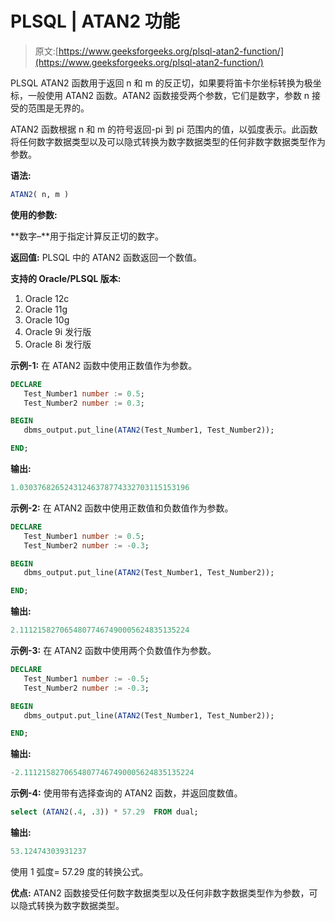# PLSQL | ATAN2 功能

> 原文:[https://www.geeksforgeeks.org/plsql-atan2-function/](https://www.geeksforgeeks.org/plsql-atan2-function/)

PLSQL ATAN2 函数用于返回 n 和 m 的反正切，如果要将笛卡尔坐标转换为极坐标，一般使用 ATAN2 函数。ATAN2 函数接受两个参数，它们是数字，参数 n 接受的范围是无界的。

ATAN2 函数根据 n 和 m 的符号返回-pi 到 pi 范围内的值，以弧度表示。此函数将任何数字数据类型以及可以隐式转换为数字数据类型的任何非数字数据类型作为参数。

**语法:**

```sql
ATAN2( n, m )
```

**使用的参数:**

**数字–**用于指定计算反正切的数字。

**返回值:**
PLSQL 中的 ATAN2 函数返回一个数值。

**支持的 Oracle/PLSQL 版本:**

1.  Oracle 12c
2.  Oracle 11g
3.  Oracle 10g
4.  Oracle 9i 发行版
5.  Oracle 8i 发行版

**示例-1:** 在 ATAN2 函数中使用正数值作为参数。

```sql
DECLARE 
   Test_Number1 number := 0.5;
   Test_Number2 number := 0.3;

BEGIN 
   dbms_output.put_line(ATAN2(Test_Number1, Test_Number2)); 

END; 
```

**输出:**

```sql
1.03037682652431246378774332703115153196 
```

**示例-2:** 在 ATAN2 函数中使用正数值和负数值作为参数。

```sql
DECLARE 
   Test_Number1 number := 0.5;
   Test_Number2 number := -0.3;

BEGIN 
   dbms_output.put_line(ATAN2(Test_Number1, Test_Number2)); 

END; 
```

**输出:**

```sql
2.11121582706548077467490005624835135224 
```

**示例-3:** 在 ATAN2 函数中使用两个负数值作为参数。

```sql
DECLARE 
   Test_Number1 number := -0.5;
   Test_Number2 number := -0.3;

BEGIN 
   dbms_output.put_line(ATAN2(Test_Number1, Test_Number2)); 

END; 
```

**输出:**

```sql
-2.11121582706548077467490005624835135224 
```

**示例-4:** 使用带有选择查询的 ATAN2 函数，并返回度数值。

```sql
select (ATAN2(.4, .3)) * 57.29  FROM dual; 
```

**输出:**

```sql
53.12474303931237 
```

使用 1 弧度= 57.29 度的转换公式。

**优点:**
ATAN2 函数接受任何数字数据类型以及任何非数字数据类型作为参数，可以隐式转换为数字数据类型。